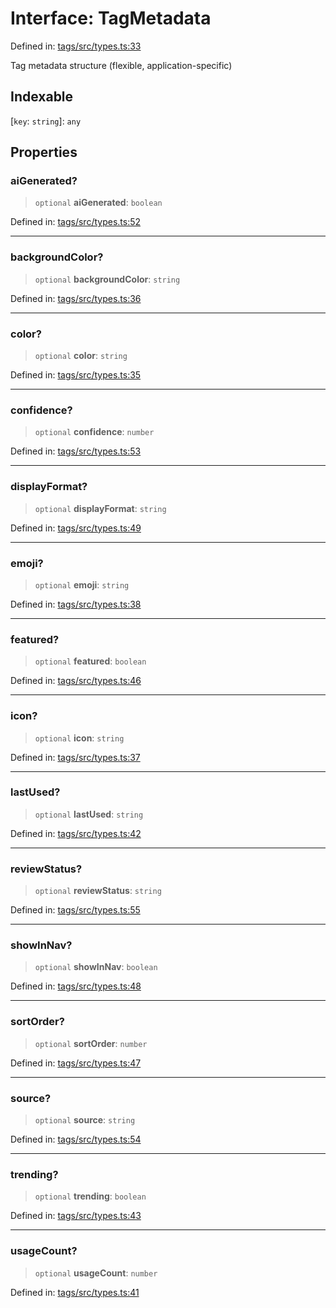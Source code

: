 # Interface: TagMetadata

Defined in: [tags/src/types.ts:33](https://github.com/happyvertical/smrt/blob/3e10e04571f8229dee5c87ee2f9b9b06c6c49f12/packages/tags/src/types.ts#L33)

Tag metadata structure (flexible, application-specific)

## Indexable

\[`key`: `string`\]: `any`

## Properties

### aiGenerated?

> `optional` **aiGenerated**: `boolean`

Defined in: [tags/src/types.ts:52](https://github.com/happyvertical/smrt/blob/3e10e04571f8229dee5c87ee2f9b9b06c6c49f12/packages/tags/src/types.ts#L52)

***

### backgroundColor?

> `optional` **backgroundColor**: `string`

Defined in: [tags/src/types.ts:36](https://github.com/happyvertical/smrt/blob/3e10e04571f8229dee5c87ee2f9b9b06c6c49f12/packages/tags/src/types.ts#L36)

***

### color?

> `optional` **color**: `string`

Defined in: [tags/src/types.ts:35](https://github.com/happyvertical/smrt/blob/3e10e04571f8229dee5c87ee2f9b9b06c6c49f12/packages/tags/src/types.ts#L35)

***

### confidence?

> `optional` **confidence**: `number`

Defined in: [tags/src/types.ts:53](https://github.com/happyvertical/smrt/blob/3e10e04571f8229dee5c87ee2f9b9b06c6c49f12/packages/tags/src/types.ts#L53)

***

### displayFormat?

> `optional` **displayFormat**: `string`

Defined in: [tags/src/types.ts:49](https://github.com/happyvertical/smrt/blob/3e10e04571f8229dee5c87ee2f9b9b06c6c49f12/packages/tags/src/types.ts#L49)

***

### emoji?

> `optional` **emoji**: `string`

Defined in: [tags/src/types.ts:38](https://github.com/happyvertical/smrt/blob/3e10e04571f8229dee5c87ee2f9b9b06c6c49f12/packages/tags/src/types.ts#L38)

***

### featured?

> `optional` **featured**: `boolean`

Defined in: [tags/src/types.ts:46](https://github.com/happyvertical/smrt/blob/3e10e04571f8229dee5c87ee2f9b9b06c6c49f12/packages/tags/src/types.ts#L46)

***

### icon?

> `optional` **icon**: `string`

Defined in: [tags/src/types.ts:37](https://github.com/happyvertical/smrt/blob/3e10e04571f8229dee5c87ee2f9b9b06c6c49f12/packages/tags/src/types.ts#L37)

***

### lastUsed?

> `optional` **lastUsed**: `string`

Defined in: [tags/src/types.ts:42](https://github.com/happyvertical/smrt/blob/3e10e04571f8229dee5c87ee2f9b9b06c6c49f12/packages/tags/src/types.ts#L42)

***

### reviewStatus?

> `optional` **reviewStatus**: `string`

Defined in: [tags/src/types.ts:55](https://github.com/happyvertical/smrt/blob/3e10e04571f8229dee5c87ee2f9b9b06c6c49f12/packages/tags/src/types.ts#L55)

***

### showInNav?

> `optional` **showInNav**: `boolean`

Defined in: [tags/src/types.ts:48](https://github.com/happyvertical/smrt/blob/3e10e04571f8229dee5c87ee2f9b9b06c6c49f12/packages/tags/src/types.ts#L48)

***

### sortOrder?

> `optional` **sortOrder**: `number`

Defined in: [tags/src/types.ts:47](https://github.com/happyvertical/smrt/blob/3e10e04571f8229dee5c87ee2f9b9b06c6c49f12/packages/tags/src/types.ts#L47)

***

### source?

> `optional` **source**: `string`

Defined in: [tags/src/types.ts:54](https://github.com/happyvertical/smrt/blob/3e10e04571f8229dee5c87ee2f9b9b06c6c49f12/packages/tags/src/types.ts#L54)

***

### trending?

> `optional` **trending**: `boolean`

Defined in: [tags/src/types.ts:43](https://github.com/happyvertical/smrt/blob/3e10e04571f8229dee5c87ee2f9b9b06c6c49f12/packages/tags/src/types.ts#L43)

***

### usageCount?

> `optional` **usageCount**: `number`

Defined in: [tags/src/types.ts:41](https://github.com/happyvertical/smrt/blob/3e10e04571f8229dee5c87ee2f9b9b06c6c49f12/packages/tags/src/types.ts#L41)
